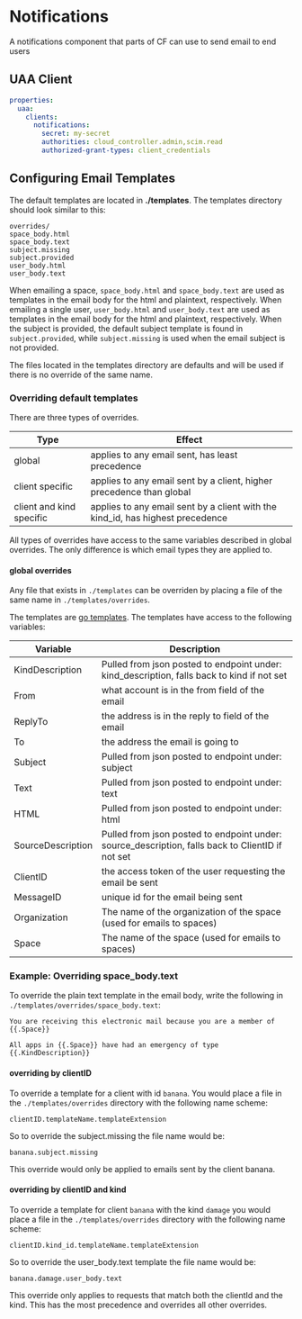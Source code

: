 # Notifications

A notifications component that parts of CF can use to send email to end users

## UAA Client

```yaml
properties:
  uaa:
    clients:
      notifications:
        secret: my-secret
        authorities: cloud_controller.admin,scim.read
        authorized-grant-types: client_credentials
```

## Configuring Email Templates
The default templates are located in **./templates**. The templates directory should look similar to this:

	overrides/
	space_body.html
	space_body.text
	subject.missing
	subject.provided
	user_body.html
	user_body.text

When emailing a space, `space_body.html` and `space_body.text` are used as templates in the email body for the html and plaintext, respectively. When emailing a single user, `user_body.html` and `user_body.text` are used as templates in the email body for the html and plaintext, respectively. When the subject is provided, the default subject template is found in `subject.provided`, while `subject.missing` is used when the email subject is not provided.

The files located in the templates directory are defaults and will be used if there is no override of the same name.

### Overriding default templates
There are three types of overrides. 

| Type | Effect |
| ---- | ------ |
| global | applies to any email sent, has least precedence |
| client specific | applies to any email sent by a client, higher precedence than global |
| client and kind specific | applies to any email sent by a client with the kind_id, has highest precedence |

All types of overrides have access to the same variables described in global overrides.  The only difference is which email types they are applied to.

#### global overrides

Any file that exists in `./templates` can be overriden by placing a file of the same name in `./templates/overrides`.

The templates are [go templates](http://golang.org/pkg/text/template/).  The templates have access to the following variables:

| Variable | Description |
| -------- | ----------- |
| KindDescription | Pulled from json posted to endpoint under: kind_description, falls back to kind if not set |
| From | what account is in the from field of the email |
| ReplyTo | the address is in the reply to field of the email |
| To | the address the email is going to |
| Subject | Pulled from json posted to endpoint under: subject |
| Text | Pulled from json posted to endpoint under: text |
| HTML | Pulled from json posted to endpoint under: html |
| SourceDescription | Pulled from json posted to endpoint under: source_description, falls back to ClientID if not set |
| ClientID | the access token of the user requesting the email be sent |
| MessageID | unique id for the email being sent |
| Organization | The name of the organization of the space (used for emails to spaces) |
| Space | The name of the space (used for emails to spaces) |

### Example: Overriding space_body.text
To override the plain text template in the email body, write the following in `./templates/overrides/space_body.text`:

```
You are receiving this electronic mail because you are a member of {{.Space}}

All apps in {{.Space}} have had an emergency of type {{.KindDescription}}
```

#### overriding by clientID

To override a template for a client with id `banana`. You would place a file in the `./templates/overrides` directory with the following name scheme:

	clientID.templateName.templateExtension
	
So to override the subject.missing the file name would be: 

	banana.subject.missing
	
This override would only be applied to emails sent by the client banana.
	

#### overriding by clientID and kind

To override a template for client `banana` with the kind `damage` you would place a file in the `./templates/overrides` directory with the following name scheme:

	clientID.kind_id.templateName.templateExtension
	
So to override the user_body.text template the file name would be:

	banana.damage.user_body.text
	
This override only applies to requests that match both the clientId and the kind.  This has the most precedence and overrides all other overrides.

